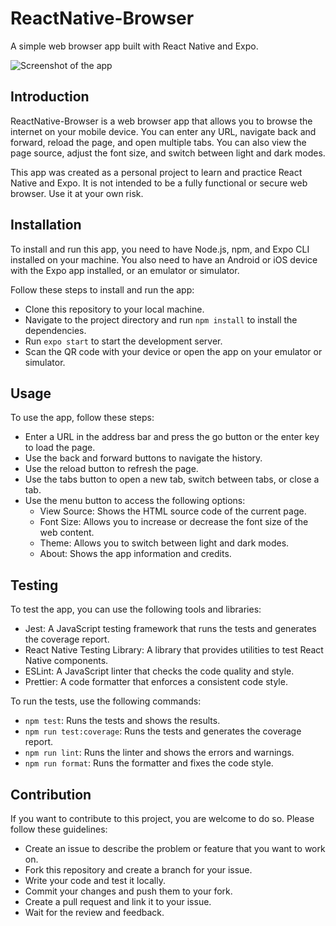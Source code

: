 # ReactNative-Browser
A simple web browser app built with React Native and Expo.

![Screenshot of the app](^4^)

## Introduction
ReactNative-Browser is a web browser app that allows you to browse the internet on your mobile device. You can enter any URL, navigate back and forward, reload the page, and open multiple tabs. You can also view the page source, adjust the font size, and switch between light and dark modes.

This app was created as a personal project to learn and practice React Native and Expo. It is not intended to be a fully functional or secure web browser. Use it at your own risk.

## Installation
To install and run this app, you need to have Node.js, npm, and Expo CLI installed on your machine. You also need to have an Android or iOS device with the Expo app installed, or an emulator or simulator.

Follow these steps to install and run the app:

- Clone this repository to your local machine.
- Navigate to the project directory and run `npm install` to install the dependencies.
- Run `expo start` to start the development server.
- Scan the QR code with your device or open the app on your emulator or simulator.

## Usage
To use the app, follow these steps:

- Enter a URL in the address bar and press the go button or the enter key to load the page.
- Use the back and forward buttons to navigate the history.
- Use the reload button to refresh the page.
- Use the tabs button to open a new tab, switch between tabs, or close a tab.
- Use the menu button to access the following options:
  - View Source: Shows the HTML source code of the current page.
  - Font Size: Allows you to increase or decrease the font size of the web content.
  - Theme: Allows you to switch between light and dark modes.
  - About: Shows the app information and credits.

## Testing
To test the app, you can use the following tools and libraries:

- Jest: A JavaScript testing framework that runs the tests and generates the coverage report.
- React Native Testing Library: A library that provides utilities to test React Native components.
- ESLint: A JavaScript linter that checks the code quality and style.
- Prettier: A code formatter that enforces a consistent code style.

To run the tests, use the following commands:

- `npm test`: Runs the tests and shows the results.
- `npm run test:coverage`: Runs the tests and generates the coverage report.
- `npm run lint`: Runs the linter and shows the errors and warnings.
- `npm run format`: Runs the formatter and fixes the code style.

## Contribution
If you want to contribute to this project, you are welcome to do so. Please follow these guidelines:

- Create an issue to describe the problem or feature that you want to work on.
- Fork this repository and create a branch for your issue.
- Write your code and test it locally.
- Commit your changes and push them to your fork.
- Create a pull request and link it to your issue.
- Wait for the review and feedback.
